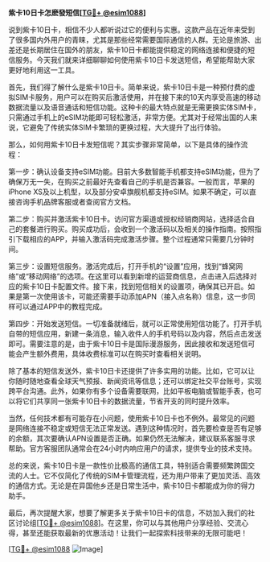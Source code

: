 **紫卡10日卡怎麽發短信[[TG💪+ @esim1088](https://t.me/s/esim1088)]**

说到紫卡10日卡，相信不少人都听说过它的便利与实惠。这款产品在近年来受到了很多国内外用户的青睐，尤其是那些经常需要国际通信的人群。无论是旅游、出差还是长期居住在国外的朋友，紫卡10日卡都能提供稳定的网络连接和便捷的短信服务。今天我们就来详细聊聊如何使用紫卡10日卡发送短信，希望能帮助大家更好地利用这一工具。

首先，我们得了解什么是紫卡10日卡。简单来说，紫卡10日卡是一种预付费的虚拟SIM卡服务，用户可以在购买后激活使用，并在接下来的10天内享受高速的移动数据流量以及语音通话和短信功能。这种卡的最大特点就是无需更换实体SIM卡，只需通过手机上的eSIM功能即可轻松激活，非常方便。尤其对于经常出国的人来说，它避免了传统实体SIM卡繁琐的更换过程，大大提升了出行体验。

那么，如何用紫卡10日卡发短信呢？其实步骤非常简单，以下是具体的操作流程：

第一步：确认设备支持eSIM功能。目前大多数智能手机都支持eSIM功能，但为了确保万无一失，在购买之前最好先查看自己的手机是否兼容。一般而言，苹果的iPhone XS及以上机型，以及部分安卓旗舰机都支持eSIM。如果不确定，可以直接咨询手机品牌客服或者查阅官方文档。

第二步：购买并激活紫卡10日卡。访问官方渠道或授权经销商网站，选择适合自己的套餐进行购买。购买成功后，会收到一个激活码以及相关的操作指南。按照指引下载相应的APP，并输入激活码完成激活步骤。整个过程通常只需要几分钟时间。

第三步：设置短信服务。激活完成后，打开手机的“设置”应用，找到“蜂窝网络”或“移动网络”的选项。在这里可以看到新增的运营商信息，点击进入后选择对应的紫卡10日卡配置文件。接下来，找到短信相关的设置项，确保其已开启。如果是第一次使用该卡，可能还需要手动添加APN（接入点名称）信息，这一步同样可以通过APP中的教程完成。

第四步：开始发送短信。一切准备就绪后，就可以正常使用短信功能了。打开手机自带的短信应用，新建一条消息，输入收件人的手机号码以及内容，然后点击发送即可。需要注意的是，由于紫卡10日卡是国际漫游服务，因此接收和发送短信可能会产生额外费用，具体收费标准可以在购买时查看相关说明。

除了基本的短信发送外，紫卡10日卡还提供了许多实用的功能。比如，它可以让你随时随地查看全球天气预报、新闻资讯等信息；还可以绑定社交平台账号，实现跨平台沟通。此外，如果你有多个设备需要联网，比如平板电脑或智能手表，也可以将它们共享同一张紫卡10日卡的数据流量，节省开支的同时提升效率。

当然，任何技术都有可能存在小问题，使用紫卡10日卡也不例外。最常见的问题是网络连接不稳定或短信无法正常发送。遇到这种情况时，首先要检查是否有足够的余额，其次要确认APN设置是否正确。如果仍然无法解决，建议联系客服寻求帮助。官方客服团队通常会在24小时内响应用户的请求，提供专业的技术支持。

总的来说，紫卡10日卡是一款性价比极高的通信工具，特别适合需要频繁跨国交流的人士。它不仅简化了传统的SIM卡管理流程，还为用户带来了更加灵活、高效的通信方式。无论是在异国他乡还是日常生活中，紫卡10日卡都能成为你的得力助手。

最后，再次提醒大家，想要了解更多关于紫卡10日卡的信息，不妨加入我们的社区讨论组[[TG💪+ @esim1088](https://t.me/s/esim1088)]。在这里，你可以与其他用户分享经验、交流心得，甚至还能获取最新的优惠活动！让我们一起探索科技带来的无限可能吧！

[[TG💪+ @esim1088](https://t.me/s/esim1088) ![Image](https://i.postimg.cc/4NQfJmqS/Snipaste-2025-05-13-00-14-12.png)]